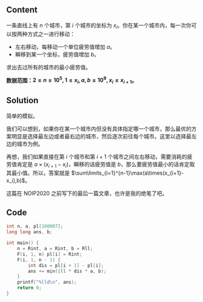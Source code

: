 ## Content
一条直线上有 $n$ 个城市，第 $i$ 个城市的坐标为 $x_i$。你在某一个城市内，每一次你可以按两种方式之一进行移动：

- 左右移动，每移动一个单位疲劳值增加 $a$。
- 瞬移到某一个坐标，疲劳值增加 $b$。

求出去过所有的城市的最小疲劳值。

**数据范围：$2\leqslant n\leqslant 10^5,1\leqslant x_i,a,b\leqslant 10^9,x_i\leqslant x_{i+1}$。**
## Solution
简单的模拟。

我们可以想到，如果你在某一个城市内但没有具体指定哪一个城市，那么最优的方案明显是选择最左边或者最右边的城市，然后逐次前往每个城市。这里以选择最左边的城市为例。

再想，我们如果直接在第 $i$ 个城市和第 $i+1$ 个城市之间左右移动，需要消耗的疲劳值肯定是 $a\times(x_{i+1}-x_i)$，瞬移的话疲劳值是 $b$，那么要疲劳值最小的话肯定取其最小值。所以，答案就是 $\sum\limits_{i=1}^{n-1}\max(a\times(x_{i+1}-x_i),b)$。

这篇在 NOIP2020 之前写下的最后一篇文章，也许是我的绝笔了吧。
## Code
```cpp
int n, a, pl[100007];
long long ans, b;

int main() {
	n = Rint, a = Rint, b = Rll;
	F(i, 1, n) pl[i] = Rint;
	F(i, 1, n - 1) {
		int dis = pl[i + 1] - pl[i];
		ans += min(1ll * dis * a, b);
	}
	printf("%lld\n", ans);
	return 0;
}
```